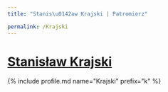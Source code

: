 ```yaml
---
title: "Stanis\u0142aw Krajski | Patromierz"

permalink: /Krajski
---
```


# [Stanisław Krajski](https://patronite.pl/Krajski)

{% include profile.md name="Krajski" prefix="k" %}
